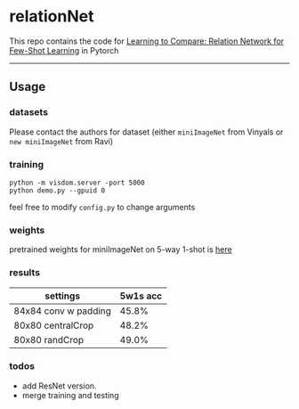 # relationNet
This repo contains the code for [Learning to Compare: Relation Network for Few-Shot Learning](https://arxiv.org/pdf/1711.06025.pdf) in Pytorch

-------------------------------------
## Usage

### datasets
Please contact the authors for dataset (either `miniImageNet` from Vinyals or `new miniImageNet` from Ravi)

### training
```
python -m visdom.server -port 5000
python demo.py --gpuid 0
```
feel free to modify `config.py` to change arguments

### weights

pretrained weights for miniImageNet on 5-way 1-shot is [here]()

### results
|settings|5w1s acc|
|----|----|
|84x84 conv w padding| 45.8%
|80x80 centralCrop| 48.2%
|80x80 randCrop| 49.0%

### todos
* add ResNet version.
* merge training and testing

